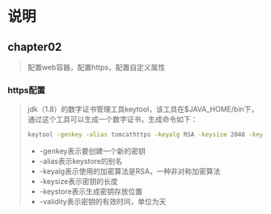 # 说明
## chapter02
> 配置web容器，配置https，配置自定义属性
### https配置
> jdk（1.8）的数字证书管理工具keytool，该工具在$JAVA_HOME/bin下，通过这个工具可以生成一个数字证书，生成命令如下：
> ```bat
> keytool -genkey -alias tomcathttps -keyalg RSA -keysize 2048 -keystore sang.p12 -validity 365
> ```
> * -genkey表示要创建一个新的密钥
> * -alias表示keystore的别名
> * -keyalg表示使用的加密算法是RSA，一种非对称加密算法
> * -keysize表示密钥的长度
> * -keystore表示生成密钥存放位置
> * -validity表示密钥的有效时间，单位为天
